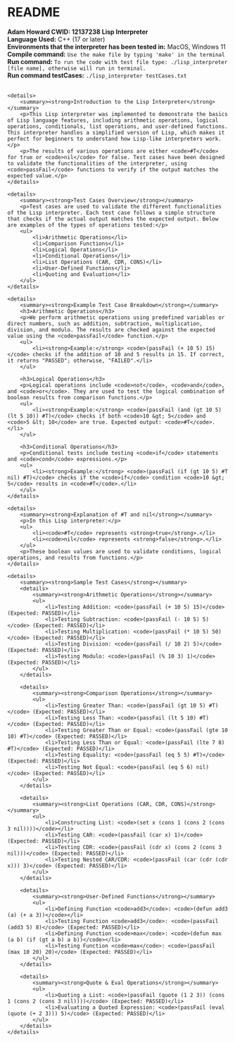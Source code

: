 <!DOCTYPE html>
<html lang="en">
<head>
    <meta charset="UTF-8">
    <meta name="viewport" content="width=device-width, initial-scale=1.0">
    <title>Lisp Interpreter README</title>
</head>
<body>
    <h1>README</h1>
    <strong>Adam Howard CWID: 12137238 Lisp Interpreter</strong><br>
    <strong>Language Used:</strong> C++ (17 or later)<br>
    <strong>Environments that the interpreter has been tested in:</strong> MacOS, Windows 11<br>
    <strong>Compile command:</strong> <code>Use the make file by typing 'make' in the terminal</code><br>
    <strong>Run command:</strong> <code>To run the code with test file type: ./lisp_interpreter [file name], otherwise will run in terminal.</code><br>
    <strong>Run command testCases:</strong> <code>./lisp_interpreter testCases.txt</code><br><br>

    <details>
        <summary><strong>Introduction to the Lisp Interpreter</strong></summary>
        <p>This Lisp interpreter was implemented to demonstrate the basics of Lisp language features, including arithmetic operations, logical operations, conditionals, list operations, and user-defined functions. This interpreter handles a simplified version of Lisp, which makes it perfect for beginners to understand how Lisp-like interpreters work.</p>
        <p>The results of various operations are either <code>#T</code> for true or <code>nil</code> for false. Test cases have been designed to validate the functionalities of the interpreter, using <code>passFail</code> functions to verify if the output matches the expected value.</p>
    </details>

    <details>
        <summary><strong>Test Cases Overview</strong></summary>
        <p>Test cases are used to validate the different functionalities of the Lisp interpreter. Each test case follows a simple structure that checks if the actual output matches the expected output. Below are examples of the types of operations tested:</p>
        <ul>
            <li>Arithmetic Operations</li>
            <li>Comparison Functions</li>
            <li>Logical Operations</li>
            <li>Conditional Operations</li>
            <li>List Operations (CAR, CDR, CONS)</li>
            <li>User-Defined Functions</li>
            <li>Quoting and Evaluation</li>
        </ul>
    </details>

    <details>
        <summary><strong>Example Test Case Breakdown</strong></summary>
        <h3>Arithmetic Operations</h3>
        <p>We perform arithmetic operations using predefined variables or direct numbers, such as addition, subtraction, multiplication, division, and modulo. The results are checked against the expected value using the <code>passFail</code> function.</p>
        <ul>
            <li><strong>Example:</strong> <code>(passFail (+ 10 5) 15)</code> checks if the addition of 10 and 5 results in 15. If correct, it returns "PASSED"; otherwise, "FAILED".</li>
        </ul>

        <h3>Logical Operations</h3>
        <p>Logical operations include <code>not</code>, <code>and</code>, and <code>or</code>. They are used to test the logical combination of boolean results from comparison functions.</p>
        <ul>
            <li><strong>Example:</strong> <code>(passFail (and (gt 10 5) (lt 5 10)) #T)</code> checks if both <code>10 &gt; 5</code> and <code>5 &lt; 10</code> are true. Expected output: <code>#T</code>.</li>
        </ul>

        <h3>Conditional Operations</h3>
        <p>Conditional tests include testing <code>if</code> statements and <code>cond</code> expressions.</p>
        <ul>
            <li><strong>Example:</strong> <code>(passFail (if (gt 10 5) #T nil) #T)</code> checks if the <code>if</code> condition <code>10 &gt; 5</code> results in <code>#T</code>.</li>
        </ul>
    </details>

    <details>
        <summary><strong>Explanation of #T and nil</strong></summary>
        <p>In this Lisp interpreter:</p>
        <ul>
            <li><code>#T</code> represents <strong>true</strong>.</li>
            <li><code>nil</code> represents <strong>false</strong>.</li>
        </ul>
        <p>These boolean values are used to validate conditions, logical operations, and results from functions.</p>
    </details>

    <details>
        <summary><strong>Sample Test Cases</strong></summary>
        <details>
            <summary><strong>Arithmetic Operations</strong></summary>
            <ul>
                <li>Testing Addition: <code>(passFail (+ 10 5) 15)</code> (Expected: PASSED)</li>
                <li>Testing Subtraction: <code>(passFail (- 10 5) 5)</code> (Expected: PASSED)</li>
                <li>Testing Multiplication: <code>(passFail (* 10 5) 50)</code> (Expected: PASSED)</li>
                <li>Testing Division: <code>(passFail (/ 10 2) 5)</code> (Expected: PASSED)</li>
                <li>Testing Modulo: <code>(passFail (% 10 3) 1)</code> (Expected: PASSED)</li>
            </ul>
        </details>

        <details>
            <summary><strong>Comparison Operations</strong></summary>
            <ul>
                <li>Testing Greater Than: <code>(passFail (gt 10 5) #T)</code> (Expected: PASSED)</li>
                <li>Testing Less Than: <code>(passFail (lt 5 10) #T)</code> (Expected: PASSED)</li>
                <li>Testing Greater Than or Equal: <code>(passFail (gte 10 10) #T)</code> (Expected: PASSED)</li>
                <li>Testing Less Than or Equal: <code>(passFail (lte 7 8) #T)</code> (Expected: PASSED)</li>
                <li>Testing Equality: <code>(passFail (eq 5 5) #T)</code> (Expected: PASSED)</li>
                <li>Testing Not Equal: <code>(passFail (eq 5 6) nil)</code> (Expected: PASSED)</li>
            </ul>
        </details>

        <details>
            <summary><strong>List Operations (CAR, CDR, CONS)</strong></summary>
            <ul>
                <li>Constructing List: <code>(set x (cons 1 (cons 2 (cons 3 nil))))</code></li>
                <li>Testing CAR: <code>(passFail (car x) 1)</code> (Expected: PASSED)</li>
                <li>Testing CDR: <code>(passFail (cdr x) (cons 2 (cons 3 nil)))</code> (Expected: PASSED)</li>
                <li>Testing Nested CAR/CDR: <code>(passFail (car (cdr (cdr x))) 3)</code> (Expected: PASSED)</li>
            </ul>
        </details>

        <details>
            <summary><strong>User-Defined Functions</strong></summary>
            <ul>
                <li>Defining Function <code>add3</code>: <code>(defun add3 (a) (+ a 3))</code></li>
                <li>Testing Function <code>add3</code>: <code>(passFail (add3 5) 8)</code> (Expected: PASSED)</li>
                <li>Defining Function <code>max</code>: <code>(defun max (a b) (if (gt a b) a b))</code></li>
                <li>Testing Function <code>max</code>: <code>(passFail (max 10 20) 20)</code> (Expected: PASSED)</li>
            </ul>
        </details>

        <details>
            <summary><strong>Quote & Eval Operations</strong></summary>
            <ul>
                <li>Quoting a List: <code>(passFail (quote (1 2 3)) (cons 1 (cons 2 (cons 3 nil))))</code> (Expected: PASSED)</li>
                <li>Evaluating a Quoted Expression: <code>(passFail (eval (quote (+ 2 3))) 5)</code> (Expected: PASSED)</li>
            </ul>
        </details>
    </details>
</body>
</html>